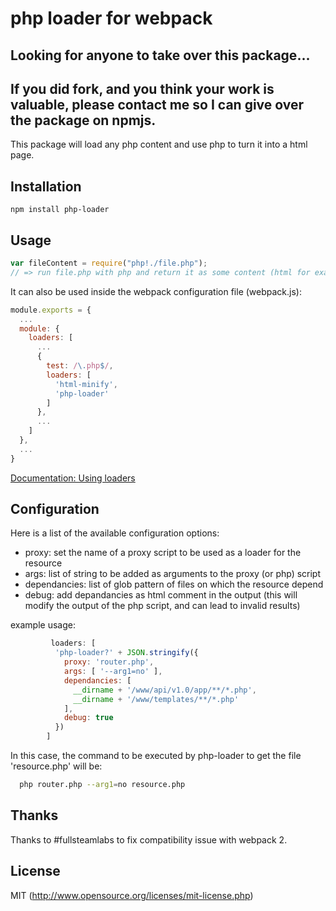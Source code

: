 # php loader for webpack

## Looking for anyone to take over this package...
## If you did fork, and you think your work is valuable, please contact me so I can give over the package on npmjs.



This package will load any php content and use php to turn it into a html page.


## Installation

`npm install php-loader`

## Usage

``` javascript
var fileContent = require("php!./file.php");
// => run file.php with php and return it as some content (html for example)
```

It can also be used inside the webpack configuration file (webpack.js):


``` javascript
module.exports = {
  ...
  module: {
    loaders: [
      ...
      {
        test: /\.php$/,
        loaders: [
          'html-minify',
          'php-loader'
        ]
      },
      ...
    ]
  },
  ...
}
```

[Documentation: Using loaders](http://webpack.github.io/docs/using-loaders.html)

## Configuration

Here is a list of the available configuration options:

- proxy: set the name of a proxy script to be used as a loader for the resource
- args: list of string to be added as arguments to the proxy (or php) script
- dependancies: list of glob pattern of files on which the resource depend
- debug: add depandancies as html comment in the output (this will modify the output of the php script, and can lead to invalid results)

example usage:

```javascript
         loaders: [
          'php-loader?' + JSON.stringify({
            proxy: 'router.php',
            args: [ '--arg1=no' ],
            dependancies: [
              __dirname + '/www/api/v1.0/app/**/*.php',
              __dirname + '/www/templates/**/*.php'
            ],
            debug: true
          })
        ]

```

In this case, the command to be executed by php-loader to get the file 'resource.php' will be:
```bash
  php router.php --arg1=no resource.php

```

## Thanks
Thanks to #fullsteamlabs to fix compatibility issue with webpack 2.

## License

MIT (http://www.opensource.org/licenses/mit-license.php)
